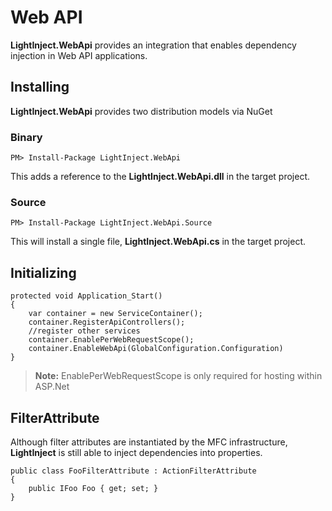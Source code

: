 # Web API #

**LightInject.WebApi** provides an integration that enables dependency injection in Web API applications.

## Installing ##

**LightInject.WebApi** provides two distribution models via NuGet

### Binary ###

<div class="nuget-badge" >
   <p>
         <code>PM&gt; Install-Package LightInject.WebApi </code>
   </p>
</div>

This adds a reference to the **LightInject.WebApi.dll** in the target project.

### Source ###

<div class="nuget-badge" >
   <p>
         <code>PM&gt; Install-Package LightInject.WebApi.Source </code>
   </p>
</div>

This will install a single file, **LightInject.WebApi.cs** in the target project.

## Initializing ##

    protected void Application_Start()
    {
        var container = new ServiceContainer();
        container.RegisterApiControllers();        
        //register other services
        container.EnablePerWebRequestScope();
        container.EnableWebApi(GlobalConfiguration.Configuration)              
    }

>**Note:** EnablePerWebRequestScope is only required for hosting within ASP.Net 


## FilterAttribute ##

Although filter attributes are instantiated by the MFC infrastructure, **LightInject** is still able to inject dependencies into properties.

    public class FooFilterAttribute : ActionFilterAttribute
    {
        public IFoo Foo { get; set; }
    }



 